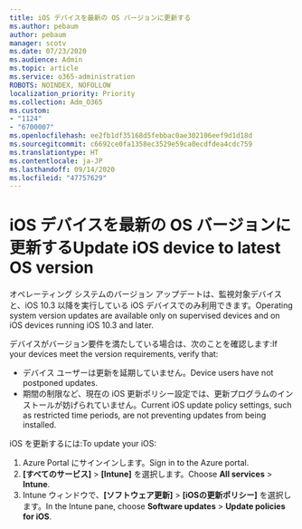 ```yaml
---
title: iOS デバイスを最新の OS バージョンに更新する
ms.author: pebaum
author: pebaum
manager: scotv
ms.date: 07/23/2020
ms.audience: Admin
ms.topic: article
ms.service: o365-administration
ROBOTS: NOINDEX, NOFOLLOW
localization_priority: Priority
ms.collection: Adm_O365
ms.custom:
- "1124"
- "6700007"
ms.openlocfilehash: ee2fb1df35168d5febbac0ae302106eef9d1d18d
ms.sourcegitcommit: c6692ce0fa1358ec3529e59ca0ecdfdea4cdc759
ms.translationtype: HT
ms.contentlocale: ja-JP
ms.lasthandoff: 09/14/2020
ms.locfileid: "47757629"
---
```

# <a name="update-ios-device-to-latest-os-version"></a><span data-ttu-id="d5e4a-102">iOS デバイスを最新の OS バージョンに更新する</span><span class="sxs-lookup"><span data-stu-id="d5e4a-102">Update iOS device to latest OS version</span></span>

<span data-ttu-id="d5e4a-103">オペレーティング システムのバージョン アップデートは、監視対象デバイスと、iOS 10.3 以降を実行している iOS デバイスでのみ利用できます。</span><span class="sxs-lookup"><span data-stu-id="d5e4a-103">Operating system version updates are available only on supervised devices and on iOS devices running iOS 10.3 and later.</span></span>

<span data-ttu-id="d5e4a-104">デバイスがバージョン要件を満たしている場合は、次のことを確認します:</span><span class="sxs-lookup"><span data-stu-id="d5e4a-104">If your devices meet the version requirements, verify that:</span></span>  
- <span data-ttu-id="d5e4a-105">デバイス ユーザーは更新を延期していません。</span><span class="sxs-lookup"><span data-stu-id="d5e4a-105">Device users have not postponed updates.</span></span>  
- <span data-ttu-id="d5e4a-106">期間の制限など、現在の iOS 更新ポリシー設定では、更新プログラムのインストールが妨げられていません。</span><span class="sxs-lookup"><span data-stu-id="d5e4a-106">Current iOS update policy settings, such as restricted time periods, are not preventing updates from being installed.</span></span>

<span data-ttu-id="d5e4a-107">iOS を更新するには:</span><span class="sxs-lookup"><span data-stu-id="d5e4a-107">To update your iOS:</span></span>

1. <span data-ttu-id="d5e4a-108">Azure Portal にサインインします。</span><span class="sxs-lookup"><span data-stu-id="d5e4a-108">Sign in to the Azure portal.</span></span>
2. <span data-ttu-id="d5e4a-109">**[すべてのサービス]** > **[Intune]** を選択します。</span><span class="sxs-lookup"><span data-stu-id="d5e4a-109">Choose **All services** > **Intune**.</span></span>
3. <span data-ttu-id="d5e4a-110">Intune ウィンドウで、**[ソフトウェア更新]** > **[iOSの更新ポリシー]** を選択します。</span><span class="sxs-lookup"><span data-stu-id="d5e4a-110">In the Intune pane, choose **Software updates** > **Update policies for iOS**.</span></span>